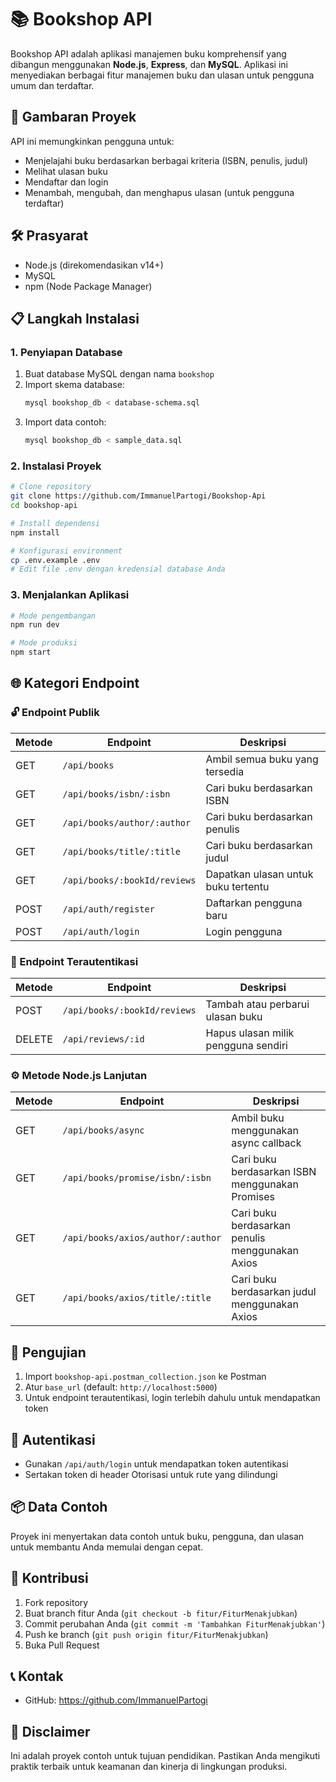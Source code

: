 # 📚 Bookshop API

Bookshop API adalah aplikasi manajemen buku komprehensif yang dibangun menggunakan **Node.js**, **Express**, dan **MySQL**. Aplikasi ini menyediakan berbagai fitur manajemen buku dan ulasan untuk pengguna umum dan terdaftar.

## 🚀 Gambaran Proyek

API ini memungkinkan pengguna untuk:
- Menjelajahi buku berdasarkan berbagai kriteria (ISBN, penulis, judul)
- Melihat ulasan buku
- Mendaftar dan login
- Menambah, mengubah, dan menghapus ulasan (untuk pengguna terdaftar)

## 🛠 Prasyarat

- Node.js (direkomendasikan v14+)
- MySQL
- npm (Node Package Manager)

## 📋 Langkah Instalasi

### 1. Penyiapan Database

1. Buat database MySQL dengan nama `bookshop`
2. Import skema database:
   ```bash
   mysql bookshop_db < database-schema.sql
   ```
3. Import data contoh:
   ```bash
   mysql bookshop_db < sample_data.sql
   ```

### 2. Instalasi Proyek

```bash
# Clone repository
git clone https://github.com/ImmanuelPartogi/Bookshop-Api
cd bookshop-api

# Install dependensi
npm install

# Konfigurasi environment
cp .env.example .env
# Edit file .env dengan kredensial database Anda
```

### 3. Menjalankan Aplikasi

```bash
# Mode pengembangan
npm run dev

# Mode produksi
npm start
```

## 🌐 Kategori Endpoint

### 🔓 Endpoint Publik
| Metode | Endpoint | Deskripsi |
|--------|----------|-------------|
| GET | `/api/books` | Ambil semua buku yang tersedia |
| GET | `/api/books/isbn/:isbn` | Cari buku berdasarkan ISBN |
| GET | `/api/books/author/:author` | Cari buku berdasarkan penulis |
| GET | `/api/books/title/:title` | Cari buku berdasarkan judul |
| GET | `/api/books/:bookId/reviews` | Dapatkan ulasan untuk buku tertentu |
| POST | `/api/auth/register` | Daftarkan pengguna baru |
| POST | `/api/auth/login` | Login pengguna |

### 🔐 Endpoint Terautentikasi
| Metode | Endpoint | Deskripsi |
|--------|----------|-------------|
| POST | `/api/books/:bookId/reviews` | Tambah atau perbarui ulasan buku |
| DELETE | `/api/reviews/:id` | Hapus ulasan milik pengguna sendiri |

### ⚙️ Metode Node.js Lanjutan
| Metode | Endpoint | Deskripsi |
|--------|----------|-------------|
| GET | `/api/books/async` | Ambil buku menggunakan async callback |
| GET | `/api/books/promise/isbn/:isbn` | Cari buku berdasarkan ISBN menggunakan Promises |
| GET | `/api/books/axios/author/:author` | Cari buku berdasarkan penulis menggunakan Axios |
| GET | `/api/books/axios/title/:title` | Cari buku berdasarkan judul menggunakan Axios |

## 🧪 Pengujian

1. Import `bookshop-api.postman_collection.json` ke Postman
2. Atur `base_url` (default: `http://localhost:5000`)
3. Untuk endpoint terautentikasi, login terlebih dahulu untuk mendapatkan token

## 🔐 Autentikasi

- Gunakan `/api/auth/login` untuk mendapatkan token autentikasi
- Sertakan token di header Otorisasi untuk rute yang dilindungi

## 📦 Data Contoh

Proyek ini menyertakan data contoh untuk buku, pengguna, dan ulasan untuk membantu Anda memulai dengan cepat.

## 🤝 Kontribusi

1. Fork repository
2. Buat branch fitur Anda (`git checkout -b fitur/FiturMenakjubkan`)
3. Commit perubahan Anda (`git commit -m 'Tambahkan FiturMenakjubkan'`)
4. Push ke branch (`git push origin fitur/FiturMenakjubkan`)
5. Buka Pull Request

## 📞 Kontak

- GitHub: https://github.com/ImmanuelPartogi

## 🚨 Disclaimer

Ini adalah proyek contoh untuk tujuan pendidikan. Pastikan Anda mengikuti praktik terbaik untuk keamanan dan kinerja di lingkungan produksi.
